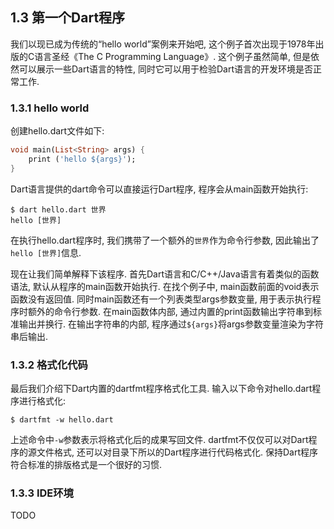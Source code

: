 ## 1.3 第一个Dart程序

我们以现已成为传统的“hello world”案例来开始吧, 这个例子首次出现于1978年出版的C语言圣经《The C Programming Language》. 这个例子虽然简单, 但是依然可以展示一些Dart语言的特性, 同时它可以用于检验Dart语言的开发环境是否正常工作.

### 1.3.1 hello world


创建hello.dart文件如下:

```dart
void main(List<String> args) {
    print ('hello ${args}');
}
```

Dart语言提供的dart命令可以直接运行Dart程序, 程序会从main函数开始执行:

```
$ dart hello.dart 世界
hello [世界]
```

在执行hello.dart程序时, 我们携带了一个额外的`世界`作为命令行参数, 因此输出了`hello [世界]`信息.

现在让我们简单解释下该程序. 首先Dart语言和C/C++/Java语言有着类似的函数语法, 默认从程序的main函数开始执行. 在找个例子中, main函数前面的void表示函数没有返回值. 同时main函数还有一个列表类型args参数变量, 用于表示执行程序时额外的命令行参数. 在main函数体内部, 通过内置的print函数输出字符串到标准输出并换行. 在输出字符串的内部, 程序通过`${args}`将args参数变量渲染为字符串后输出.

### 1.3.2 格式化代码

最后我们介绍下Dart内置的dartfmt程序格式化工具. 输入以下命令对hello.dart程序进行格式化:


```
$ dartfmt -w hello.dart
```

上述命令中`-w`参数表示将格式化后的成果写回文件. dartfmt不仅仅可以对Dart程序的源文件格式, 还可以对目录下所以的Dart程序进行代码格式化. 保持Dart程序符合标准的排版格式是一个很好的习惯.

### 1.3.3 IDE环境

TODO
